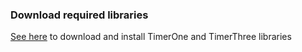 ### Download required libraries
[See here](http://playground.arduino.cc/Code/Timer1 "Arduino Playground") 
to download and install TimerOne and TimerThree libraries
